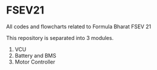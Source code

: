 # FSEV21
All codes and flowcharts related to Formula Bharat FSEV 21

This repository is separated into 3 modules. 
1) VCU
2) Battery and BMS
3) Motor Controller
